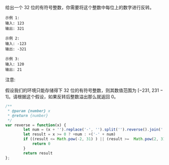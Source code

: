 给出一个 32 位的有符号整数，你需要将这个整数中每位上的数字进行反转。

```
示例 1:
输入: 123
输出: 321

示例 2:
输入: -123
输出: -321

示例 3:
输入: 120
输出: 21
```

注意:

假设我们的环境只能存储得下 32 位的有符号整数，则其数值范围为 [−231,  231 − 1]。请根据这个假设，如果反转后整数溢出那么就返回 0。

```javascript
/**
 * @param {number} x
 * @return {number}
 */
var reverse = function(x) {
        let num = (x + '').replace('-', '').split('').reverse().join('')
        let result = x >= 0 ? +num : +('-' + num) 
        if ((result <= Math.pow(-2, 31) ) || (result >=  Math.pow(2, 31) - 1)) { 
            return 0
        }
        return result
};
```
